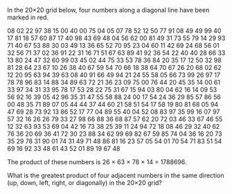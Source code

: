 In the 20×20 grid below, four numbers along a diagonal line have been marked in
red.

08 02 22 97 38 15 00 40 00 75 04 05 07 78 52 12 50 77 91 08 49 49 99 40 17 81 18
57 60 87 17 40 98 43 69 48 04 56 62 00 81 49 31 73 55 79 14 29 93 71 40 67 53 88
30 03 49 13 36 65 52 70 95 23 04 60 11 42 69 24 68 56 01 32 56 71 37 02 36 91 22
31 16 71 51 67 63 89 41 92 36 54 22 40 40 28 66 33 13 80 24 47 32 60 99 03 45 02
44 75 33 53 78 36 84 20 35 17 12 50 32 98 81 28 64 23 67 10 26 38 40 67 59 54 70
66 18 38 64 70 67 26 20 68 02 62 12 20 95 63 94 39 63 08 40 91 66 49 94 21 24 55
58 05 66 73 99 26 97 17 78 78 96 83 14 88 34 89 63 72 21 36 23 09 75 00 76 44 20
45 35 14 00 61 33 97 34 31 33 95 78 17 53 28 22 75 31 67 15 94 03 80 04 62 16 14
09 53 56 92 16 39 05 42 96 35 31 47 55 58 88 24 00 17 54 24 36 29 85 57 86 56 00
48 35 71 89 07 05 44 44 37 44 60 21 58 51 54 17 58 19 80 81 68 05 94 47 69 28 73
92 13 86 52 17 77 04 89 55 40 04 52 08 83 97 35 99 16 07 97 57 32 16 26 26 79 33
27 98 66 88 36 68 87 57 62 20 72 03 46 33 67 46 55 12 32 63 93 53 69 04 42 16 73
38 25 39 11 24 94 72 18 08 46 29 32 40 62 76 36 20 69 36 41 72 30 23 88 34 62 99
69 82 67 59 85 74 04 36 16 20 73 35 29 78 31 90 01 74 31 49 71 48 86 81 16 23 57
05 54 01 70 54 71 83 51 54 69 16 92 33 48 61 43 52 01 89 19 67 48

The product of these numbers is 26 × 63 × 78 × 14 = 1788696.

What is the greatest product of four adjacent numbers in the same direction (up,
down, left, right, or diagonally) in the 20×20 grid?
